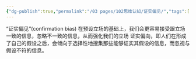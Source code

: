 ```yaml
---
{"dg-publish":true,"permalink":"/03 pages/102思维认知/证实偏见/","tags":["心理学"],"created":"2024-11-30T21:02:59.072+08:00","updated":"2025-03-03T13:15:50.327+08:00"}
---
```


“证实偏见”(confirmation bias)
在预设立场的基础上，我们会更容易接受跟立场一致的信息，忽略不一致的信息，从而强化我们的立场
证实偏向，即人们在形成了自己的假设之后，会倾向于选择性地搜集那些能够证实其假设的信息，而忽视与假设不符的信息。